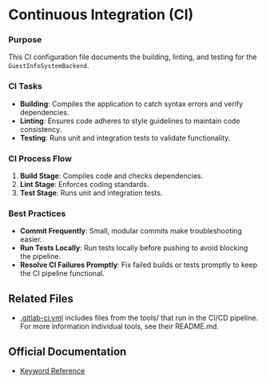 # Continuous Integration (CI)

### Purpose

This CI configuration file documents the building, linting, and testing for the `GuestInfoSystemBackend`.

### CI Tasks
- **Building**: Compiles the application to catch syntax errors and verify dependencies.
- **Linting**: Ensures code adheres to style guidelines to maintain code consistency.
- **Testing**: Runs unit and integration tests to validate functionality.

### CI Process Flow
1. **Build Stage**: Compiles code and checks dependencies.
2. **Lint Stage**: Enforces coding standards.
3. **Test Stage**: Runs unit and integration tests.

### Best Practices
- **Commit Frequently**: Small, modular commits make troubleshooting easier.
- **Run Tests Locally**: Run tests locally before pushing to avoid blocking the pipeline.
- **Resolve CI Failures Promptly**: Fix failed builds or tests promptly to keep the CI pipeline functional.


## Related Files

* [.gitlab-ci.yml](../../.gitlab-ci.yml) includes files from the tools/
  that run in the CI/CD pipeline. For more information individual tools,
  see their README.md.

## Official Documentation

* [Keyword Reference](https://docs.gitlab.com/ee/ci/yaml/)
